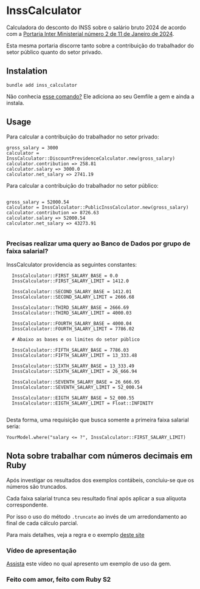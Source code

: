 # InssCalculator

Calculadora do desconto do INSS sobre o salário bruto 2024 de acordo com a [Portaria Inter Ministerial
número 2 de 11 de Janeiro de 2024](https://www.in.gov.br/en/web/dou/-/portaria-interministerial-mps/mf-n-2-de-11-de-janeiro-de-2024-537035232).

Esta mesma portaria discorre tanto sobre a contribuição do trabalhador do setor público quanto do setor privado.

## Instalation

```
bundle add inss_calculator
```

Não conhecia [esse comando?](https://bundler.io/v2.5/man/bundle-add.1.html) Ele adiciona ao seu Gemfile a gem e ainda a instala.

## Usage

Para calcular a contribuição do trabalhador no setor privado:

```
gross_salary = 3000
calculator = InssCalculator::DiscountPrevidenceCalculator.new(gross_salary)
calculator.contribution => 258.81
calculator.salary => 3000.0
calculator.net_salary => 2741.19

```
Para calcular a contribuição do trabalhador no setor público:

```

gross_salary = 52000.54
calculator = InssCalculator::PublicInssCalculator.new(gross_salary)
calculator.contribution => 8726.63
calculator.salary => 52000.54
calculator.net_salary => 43273.91

```
```
```
### Precisas realizar uma query ao Banco de Dados por grupo de faixa salarial?

InssCalculator providencia as seguintes constantes:

```
  InssCalculator::FIRST_SALARY_BASE = 0.0
  InssCalculator::FIRST_SALARY_LIMIT = 1412.0

  InssCalculator::SECOND_SALARY_BASE = 1412.01
  InssCalculator::SECOND_SALARY_LIMIT = 2666.68

  InssCalculator::THIRD_SALARY_BASE = 2666.69
  InssCalculator::THIRD_SALARY_LIMIT = 4000.03

  InssCalculator::FOURTH_SALARY_BASE = 4000.04
  InssCalculator::FOURTH_SALARY_LIMIT = 7786.02

  # Abaixo as bases e os limites do setor público

  InssCalculator::FIFTH_SALARY_BASE = 7786.03
  InssCalculator::FIFTH_SALARY_LIMIT = 13_333.48

  InssCalculator::SIXTH_SALARY_BASE = 13_333.49
  InssCalculator::SIXTH_SALARY_LIMIT = 26_666.94

  InssCalculator::SEVENTH_SALARY_BASE = 26_666.95
  InssCalculator::SEVENTH_SALARY_LIMIT = 52_000.54

  InssCalculator::EIGTH_SALARY_BASE = 52_000.55
  InssCalculator::EIGTH_SALARY_LIMIT = Float::INFINITY


```

Desta forma, uma requisição que busca somente a primeira faixa salarial seria:

```
YourModel.where("salary <= ?", InssCalculator::FIRST_SALARY_LIMIT)
```

## Nota sobre trabalhar com números decimais em Ruby

Após investigar os resultados dos exemplos contábeis, concluiu-se que os números são truncados.

Cada faixa salarial trunca seu resultado final após aplicar a sua alíquota correspondente.

Por isso o uso do método `.truncate` ao invés de um arredondamento ao final de cada cálculo parcial.

Para mais detalhes, veja a regra e o exemplo [deste site](https://www.contabilizei.com.br/contabilidade-online/desconto-inss/)

### Vídeo de apresentação

[Assista](https://youtu.be/Eu5htw8qb4k?si=mpog6q0PJpxxuEjX) este vídeo no qual apresento um exemplo de uso da gem.

### Feito com amor, feito com Ruby S2

